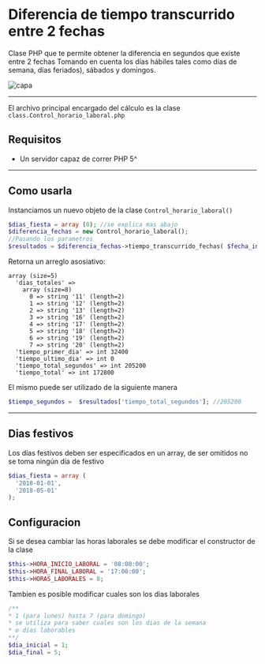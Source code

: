 # Diferencia de tiempo transcurrido entre 2 fechas

Clase PHP que te permite obtener la diferencia en segundos que existe entre 2 fechas 
Tomando en cuenta los días hábiles tales como días de semana, días feriados), sábados y domingos.


![capa](https://i.imgur.com/NiF4lXd.png)

___

El archivo principal encargado del cálculo es la clase ```class.Control_horario_laboral.php```

## Requisitos
- Un servidor capaz de correr PHP 5^

___
## Como usarla

Instanciamos un nuevo objeto de la clase ``` Control_horario_laboral() ```
```php
$dias_fiesta = array (0); //se explica mas abajo
$diferencia_fechas = new Control_horario_laboral();
//Pasando los parametros
$resultados = $diferencia_fechas->tiempo_transcurrido_fechas( $fecha_inicio, $fecha_final,$dias_fiesta );
```
Retorna un arreglo asosiativo:

```
array (size=5)
  'dias_totales' => 
    array (size=8)
      0 => string '11' (length=2)
      1 => string '12' (length=2)
      2 => string '13' (length=2)
      3 => string '16' (length=2)
      4 => string '17' (length=2)
      5 => string '18' (length=2)
      6 => string '19' (length=2)
      7 => string '20' (length=2)
  'tiempo_primer_dia' => int 32400
  'tiempo_ultimo_dia' => int 0
  'tiempo_total_segundos' => int 205200
  'tiempo_total' => int 172800
```

El mismo puede ser utilizado de la siguiente manera

```php
$tiempo_segundos =  $resultados['tiempo_total_segundos']; //205200
```
___
## Dias festivos

Los días festivos deben ser especificados en un array, de ser omitidos no se toma ningún día de festivo

```php
$dias_fiesta = array (
  '2018-01-01',
  '2018-05-01'
);
```

## Configuracion

Si se desea cambiar las horas laborales se debe modificar el constructor de la clase

```php
$this->HORA_INICIO_LABORAL = '08:00:00';
$this->HORA_FINAL_LABORAL = '17:00:00';
$this->HORAS_LABORALES = 8;
```
Tambien es posible modificar cuales son los dias laborales

```php
/**
* 1 (para lunes) hasta 7 (para domingo)
* se utiliza para saber cuales son los dias de la semana
* o dias laborables
**/
$dia_inicial = 1;
$dia_final = 5;

```

